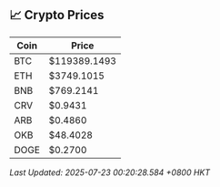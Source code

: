 ## 📈 Crypto Prices

| Coin | Price |
| ---- | ----- |
| BTC | $119389.1493 |
| ETH | $3749.1015 |
| BNB | $769.2141 |
| CRV | $0.9431 |
| ARB | $0.4860 |
| OKB | $48.4028 |
| DOGE | $0.2700 |

_Last Updated: 2025-07-23 00:20:28.584 +0800 HKT_